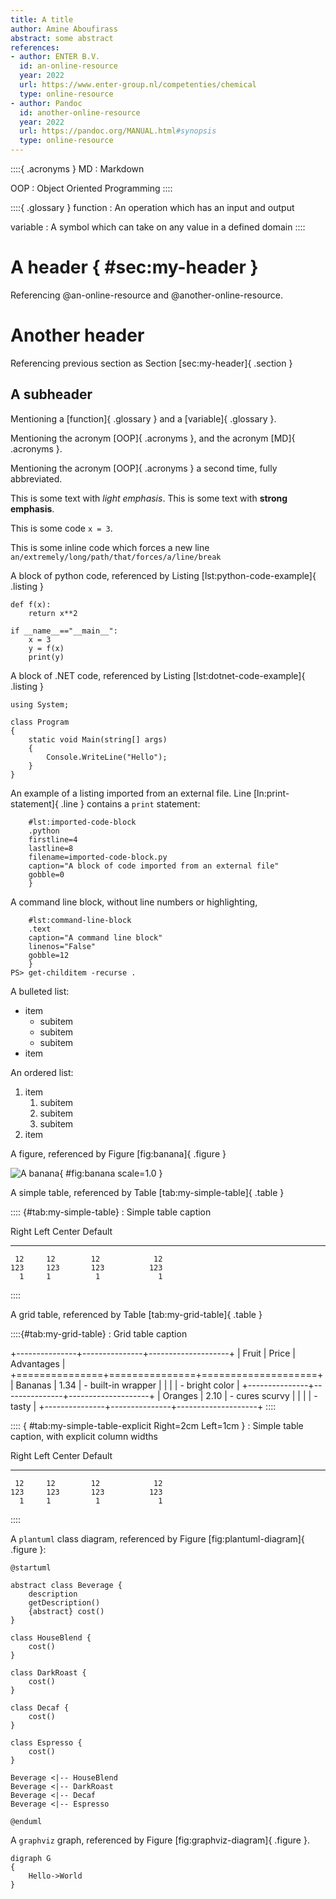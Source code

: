 ```yaml
---
title: A title
author: Amine Aboufirass
abstract: some abstract
references:
- author: ENTER B.V.
  id: an-online-resource
  year: 2022
  url: https://www.enter-group.nl/competenties/chemical
  type: online-resource
- author: Pandoc 
  id: another-online-resource
  year: 2022
  url: https://pandoc.org/MANUAL.html#synopsis
  type: online-resource
---
```


::::{ .acronyms }
MD
: Markdown

OOP
: Object Oriented Programming
::::


::::{ .glossary }
function
: An operation which has an input and output

variable
: A symbol which can take on any value in a defined domain
::::

# A header { #sec:my-header }

Referencing @an-online-resource and @another-online-resource.

# Another header

Referencing previous section as Section [sec:my-header]{ .section }

## A subheader

Mentioning a [function]{ .glossary } and a [variable]{ .glossary }.

Mentioning the acronym [OOP]{ .acronyms }, and the acronym [MD]{ .acronyms }.

Mentioning the acronym [OOP]{ .acronyms } a second time, fully abbreviated.

This is some text with *light emphasis*. This is some text with **strong emphasis**.

This is some code `x = 3`.

This is some inline code which forces a new line 
`an/extremely/long/path/that/forces/a/line/break`

A block of python code, referenced by Listing [lst:python-code-example]{ .listing }

``` { #lst:python-code-example .python caption="An example of python code" gobble=12}
def f(x):
    return x**2

if __name__=="__main__":
    x = 3
    y = f(x)
    print(y)
```

A block of .NET code, referenced by Listing [lst:dotnet-code-example]{ .listing }

``` { #lst:dotnet-code-example .cs caption="An example of dotnet code" gobble=12}
using System;

class Program
{
    static void Main(string[] args)
    {
        Console.WriteLine("Hello");
    }
}
```

An example of a listing imported from an external file. Line [ln:print-statement]{ .line }
contains a `print` statement:

``` {
    #lst:imported-code-block 
    .python 
    firstline=4 
    lastline=8 
    filename=imported-code-block.py
    caption="A block of code imported from an external file"
    gobble=0
    }
```

A command line block, without line numbers or highlighting, 

```{
    #lst:command-line-block
    .text
    caption="A command line block"
    linenos="False"
    gobble=12
    }
PS> get-childitem -recurse .
```

A bulleted list:

- item
    - subitem
    - subitem
    - subitem
- item

An ordered list:

1. item
    1. subitem
    1. subitem
    1. subitem
1. item

A figure, referenced by Figure [fig:banana]{ .figure }

![A banana](banana.jpg){ #fig:banana scale=1.0 }

A simple table, referenced by Table [tab:my-simple-table]{ .table }

:::: {#tab:my-simple-table}
: Simple table caption

  Right     Left     Center     Default
-------     ------ ----------   -------
     12     12        12            12
    123     123       123          123
      1     1          1             1
::::

A grid table, referenced by Table [tab:my-grid-table]{ .table }

::::{#tab:my-grid-table}
: Grid table caption

+---------------+---------------+--------------------+
| Fruit         | Price         | Advantages         |
+===============+===============+====================+
| Bananas       |  1.34         | - built-in wrapper |
|               |               | - bright color     |
+---------------+---------------+--------------------+
| Oranges       |  2.10         | - cures scurvy     |
|               |               | - tasty            |
+---------------+---------------+--------------------+
::::

:::: { #tab:my-simple-table-explicit Right=2cm Left=1cm }
: Simple table caption, with explicit column widths

  Right     Left     Center     Default
-------     ------ ----------   -------
     12     12        12            12
    123     123       123          123
      1     1          1             1
::::

A `plantuml` class diagram, referenced by Figure [fig:plantuml-diagram]{ .figure }:

``` {#fig:plantuml-diagram .plantuml scale=0.8 caption="A class diagram"}
@startuml

abstract class Beverage {
    description
    getDescription()
    {abstract} cost()
}

class HouseBlend {
    cost()
}

class DarkRoast {
    cost()
}

class Decaf {
    cost()
}

class Espresso {
    cost()
}

Beverage <|-- HouseBlend
Beverage <|-- DarkRoast
Beverage <|-- Decaf
Beverage <|-- Espresso

@enduml
```

A `graphviz` graph, referenced by Figure [fig:graphviz-diagram]{ .figure }.

```{#fig:graphviz-diagram .graphviz caption="A simple flowchart" scale=0.6}
digraph G 
{
    Hello->World
}
```
